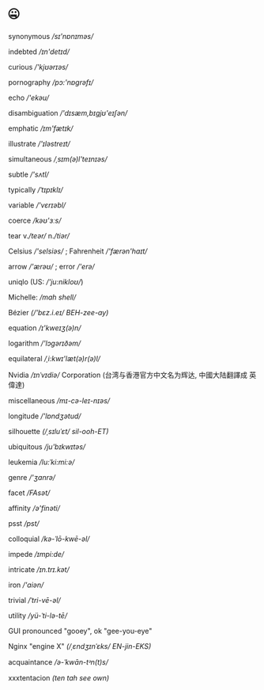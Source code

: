 # 🤐

synonymous _/sɪ'nɒnɪməs/_

indebted _/ɪn'detɪd/_

curious _/'kjʊərɪəs/_

pornography _/pɔ:'nɒgrəfɪ/_

echo _/'ekəu/_

disambiguation _/'dɪsæm,bɪɡjʊ'eɪʃən/_

emphatic _/ɪm'fætɪk/_

illustrate _/'ɪləstreɪt/_

simultaneous _/ˌsɪm(ə)l'teɪnɪəs/_

subtle _/'sʌtl/_

typically _/ˈtɪpɪklɪ/_

variable _/'vɛrɪəbl/_

coerce _/kəʊ'ɜːs/_

tear  v._/teər/_  n._/tiər/_

Celsius _/'selsiəs/_ ; Fahrenheit _/'færən'haɪt/_

arrow _/'ærəʊ/_ ; error _/'erə/_

uniqlo (US: _/'ju:nikloʊ/_)

Michelle: _/mah shell/_

Bézier _(/'bεz.i.eɪ/ BEH-zee-ay)_

equation _/ɪ'kweɪʒ(ə)n/_

logarithm _/'lɔɡərɪðəm/_

equilateral _/ˌi:kwɪ'læt(ə)r(ə)l/_

Nvidia _/ɪnˈvɪdiə/_ Corporation (台湾与香港官方中文名为辉达, 中國大陆翻譯成
英偉達)

miscellaneous _/mɪ-cə-leɪ-nɪəs/_

longitude  _/'lɒndʒətud/_

silhouette _(/ˌsɪluˈɛt/ sil-ooh-ET)_

ubiquitous _/ju'bɪkwɪtəs/_

leukemia _/lu:ˈki:mi:ə/_

genre _/'ʒɑnrə/_

facet _/FAsət/_

affinity _/ə'finəti/_

psst _/pst/_

colloquial _/kə-ˈlō-kwē-əl/_

impede _/ɪmpi:de/_

intricate _/ɪn.trɪ.kət/_

iron _/'aiən/_

trivial _/ˈtri-vē-əl/_

utility _/yü-ˈti-lə-tē/_

GUI pronounced "gooey", ok "gee-you-eye"

Nginx "engine X" _(/ˌɛndʒɪnˈɛks/ EN-jin-EKS)_

acquaintance _/ə-ˈkwān-tᵊn(t)s/_

xxxtentacion _(ten tah see own)_
